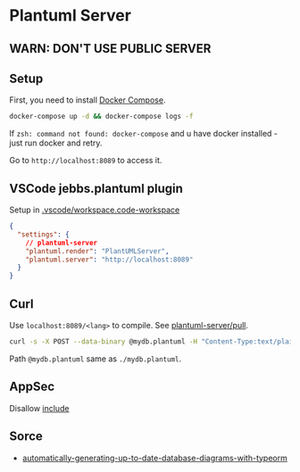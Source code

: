 # Plantuml Server

## WARN: DON'T USE PUBLIC SERVER

## Setup

First, you need to install [Docker Compose](https://docs.docker.com/compose/install/).

```bash
docker-compose up -d && docker-compose logs -f
```

If `zsh: command not found: docker-compose` and u have docker installed - just run docker and retry.

Go to `http://localhost:8089` to access it.

## VSCode jebbs.plantuml plugin

Setup in [.vscode/workspace.code-workspace](/.vscode/workspace.code-workspace)

```json
{
  "settings": {
    // plantuml-server
    "plantuml.render": "PlantUMLServer",
    "plantuml.server": "http://localhost:8089"
  }
}
```

## Curl

Use `localhost:8089/<lang>` to compile. See [plantuml-server/pull](https://github.com/plantuml/plantuml-server/pull/74).

```bash
curl -s -X POST --data-binary @mydb.plantuml -H "Content-Type:text/plain" localhost:8089/png > mydb.png
```

Path `@mydb.plantuml` same as `./mydb.plantuml`.

## AppSec

Disallow [include](https://github.com/plantuml/plantuml-server/issues/122)

## Sorce

- [automatically-generating-up-to-date-database-diagrams-with-typeorm](https://raphael-leger.medium.com/automatically-generating-up-to-date-database-diagrams-with-typeorm-d1279a20545e)
